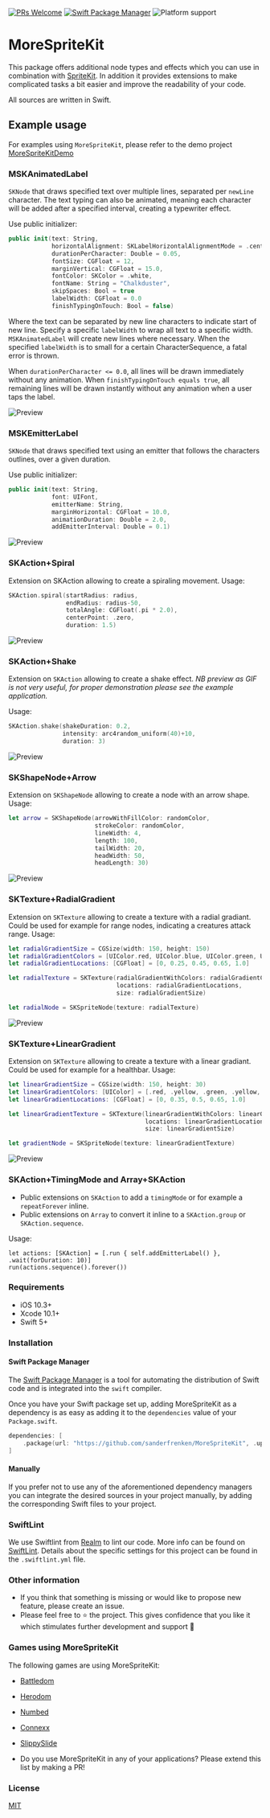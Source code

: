 [![PRs Welcome](https://img.shields.io/badge/PRs-welcome-brightgreen.svg?style=flat-square)](http://makeapullrequest.com)
[![Swift Package Manager](https://img.shields.io/badge/Swift_Package_Manager-compatible-orange?style=flat-square)](https://img.shields.io/badge/Swift_Package_Manager-compatible-orange?style=flat-square)
![Platform support](https://img.shields.io/badge/platform-ios-lightgrey.svg?style=flat-square)

# MoreSpriteKit

This package offers additional node types and effects which you can use in combination with [SpriteKit](https://developer.apple.com/spritekit/). In addition it provides extensions to make complicated tasks a bit easier and improve the readability of your code.

All sources are written in Swift.

## Example usage

For examples using `MoreSpriteKit`, please refer to the demo project [MoreSpriteKitDemo](https://github.com/sanderfrenken/MoreSpriteKitDemo)

### MSKAnimatedLabel

`SKNode` that draws specified text over multiple lines, separated per `newLine` character.
The text typing can also be animated, meaning each character will be added after a specified interval, creating a typewriter effect.

Use public initializer:

```Swift
public init(text: String,
            horizontalAlignment: SKLabelHorizontalAlignmentMode = .center,
            durationPerCharacter: Double = 0.05,
            fontSize: CGFloat = 12,
            marginVertical: CGFloat = 15.0,
            fontColor: SKColor = .white,
            fontName: String = "Chalkduster",
            skipSpaces: Bool = true
            labelWidth: CGFloat = 0.0
            finishTypingOnTouch: Bool = false)
```
Where the text can be separated by new line characters to indicate start of new line.
Specify a specific `labelWidth` to wrap all text to a specific width. `MSKAnimatedLabel` will create new lines where necessary.
When the specified `labelWidth` is to small for a certain CharacterSequence, a fatal error is thrown.

When `durationPerCharacter <= 0.0`, all lines will be drawn immediately without any animation.
When `finishTypingOnTouch equals true`, all remaining lines will be drawn instantly without any animation when a user taps the label.

![Preview](/Previews/animated-label.gif)

### MSKEmitterLabel

`SKNode` that draws specified text using an emitter that follows the characters outlines, over a given duration.

Use public initializer:

```Swift
public init(text: String,
            font: UIFont,
            emitterName: String,
            marginHorizontal: CGFloat = 10.0,
            animationDuration: Double = 2.0,
            addEmitterInterval: Double = 0.1)
```


![Preview](/Previews/emitter-label.gif)

### SKAction+Spiral

Extension on SKAction allowing to create a spiraling movement.
Usage:

```Swift
SKAction.spiral(startRadius: radius,
                endRadius: radius-50,
                totalAngle: CGFloat(.pi * 2.0),
                centerPoint: .zero,
                duration: 1.5)
```
![Preview](/Previews/spiral-action.gif)

### SKAction+Shake

Extension on `SKAction` allowing to create a shake effect.
*NB preview as GIF is not very useful, for proper demonstration please see the example application.*

Usage:

```Swift
SKAction.shake(shakeDuration: 0.2,
               intensity: arc4random_uniform(40)+10,
               duration: 3)
```
![Preview](/Previews/shake-action.gif)


### SKShapeNode+Arrow
Extension on `SKShapeNode` allowing to create a node with an arrow shape.
Usage:

```Swift
let arrow = SKShapeNode(arrowWithFillColor: randomColor,
                        strokeColor: randomColor,
                        lineWidth: 4,
                        length: 100,
                        tailWidth: 20,
                        headWidth: 50,
                        headLength: 30)
```
![Preview](/Previews/skshapenode-arrow.png)

### SKTexture+RadialGradient
Extension on `SKTexture` allowing to create a texture with a radial gradiant. Could be used for example for range nodes, indicating a creatures attack range.
Usage:

```Swift
let radialGradientSize = CGSize(width: 150, height: 150)
let radialGradientColors = [UIColor.red, UIColor.blue, UIColor.green, UIColor.blue, UIColor.orange]
let radialGradientLocations: [CGFloat] = [0, 0.25, 0.45, 0.65, 1.0]

let radialTexture = SKTexture(radialGradientWithColors: radialGradientColors,
                              locations: radialGradientLocations,
                              size: radialGradientSize)

let radialNode = SKSpriteNode(texture: radialTexture)
```
![Preview](/Previews/sktexture-gradient.png)

### SKTexture+LinearGradient
Extension on `SKTexture` allowing to create a texture with a linear gradiant. Could be used for example for a healthbar.
Usage:

```Swift
let linearGradientSize = CGSize(width: 150, height: 30)
let linearGradientColors: [UIColor] = [.red, .yellow, .green, .yellow, .red]
let linearGradientLocations: [CGFloat] = [0, 0.35, 0.5, 0.65, 1.0]

let linearGradientTexture = SKTexture(linearGradientWithColors: linearGradientColors,
                                      locations: linearGradientLocations,
                                      size: linearGradientSize)

let gradientNode = SKSpriteNode(texture: linearGradientTexture)
```
![Preview](/Previews/sktexture-linearGradient.png)


### SKAction+TimingMode and Array+SKAction
- Public extensions on `SKAction` to add a `timingMode` or for example a `repeatForever` inline.
- Public extensions on `Array` to convert it inline to a `SKAction.group` or `SKAction.sequence`.

Usage:
```
let actions: [SKAction] = [.run { self.addEmitterLabel() }, .wait(forDuration: 10)]
run(actions.sequence().forever())
```

### Requirements

- iOS 10.3+
- Xcode 10.1+
- Swift 5+

### Installation

#### Swift Package Manager

The [Swift Package Manager](https://swift.org/package-manager/) is a tool for automating the distribution of Swift code and is integrated into the `swift` compiler.

Once you have your Swift package set up, adding MoreSpriteKit as a dependency is as easy as adding it to the `dependencies` value of your `Package.swift`.

```swift
dependencies: [
    .package(url: "https://github.com/sanderfrenken/MoreSpriteKit", .upToNextMajor(from: "1.0.0"))
]
```
#### Manually

If you prefer not to use any of the aforementioned dependency managers you can integrate the desired sources in your project manually, by adding the corresponding Swift files to your project.

### SwiftLint

We use Swiftlint from [Realm](https://realm.io/) to lint our code.
More info can be found on [SwiftLint](https://github.com/realm/SwiftLint).
Details about the specific settings for this project can be found in the `.swiftlint.yml` file.

### Other information

- If you think that something is missing or would like to propose new feature, please create an issue.
- Please feel free to ⭐️ the project. This gives confidence that you like it which stimulates further development and support 🤩

### Games using MoreSpriteKit
The following games are using MoreSpriteKit:

- [Battledom](https://sites.google.com/view/battledom/home)
- [Herodom](https://sites.google.com/view/herodom/home)
- [Numbed](https://apps.apple.com/nl/app/numbed/id841975891)
- [Connexx](https://apps.apple.com/nl/app/connexx/id1198001137)
- [SlippySlide](https://apps.apple.com/nl/app/slippy-slide/id911034356)

- Do you use MoreSpriteKit in any of your applications? Please extend this list by making a PR!

### License

[MIT](https://opensource.org/licenses/MIT)

